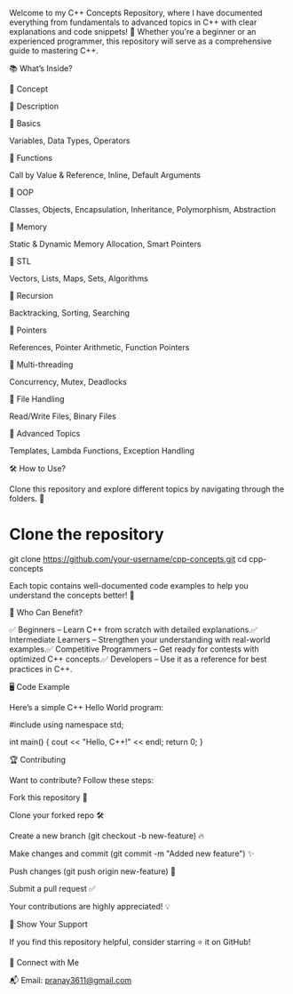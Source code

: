 Welcome to my C++ Concepts Repository, where I have documented everything from fundamentals to advanced topics in C++ with clear explanations and code snippets! 🎯 Whether you're a beginner or an experienced programmer, this repository will serve as a comprehensive guide to mastering C++.

📚 What’s Inside?

📌 Concept

📝 Description

🔹 Basics

Variables, Data Types, Operators

🔹 Functions

Call by Value & Reference, Inline, Default Arguments

🔹 OOP

Classes, Objects, Encapsulation, Inheritance, Polymorphism, Abstraction

🔹 Memory

Static & Dynamic Memory Allocation, Smart Pointers

🔹 STL

Vectors, Lists, Maps, Sets, Algorithms

🔹 Recursion

Backtracking, Sorting, Searching

🔹 Pointers

References, Pointer Arithmetic, Function Pointers

🔹 Multi-threading

Concurrency, Mutex, Deadlocks

🔹 File Handling

Read/Write Files, Binary Files

🔹 Advanced Topics

Templates, Lambda Functions, Exception Handling

🛠 How to Use?

Clone this repository and explore different topics by navigating through the folders. 📂

# Clone the repository
git clone https://github.com/your-username/cpp-concepts.git
cd cpp-concepts

Each topic contains well-documented code examples to help you understand the concepts better! 🚀

🎯 Who Can Benefit?

✅ Beginners – Learn C++ from scratch with detailed explanations.✅ Intermediate Learners – Strengthen your understanding with real-world examples.✅ Competitive Programmers – Get ready for contests with optimized C++ concepts.✅ Developers – Use it as a reference for best practices in C++.

🖥 Code Example

Here’s a simple C++ Hello World program:

#include <iostream>
using namespace std;

int main() {
    cout << "Hello, C++!" << endl;
    return 0;
}

🏆 Contributing

Want to contribute? Follow these steps:

Fork this repository 🍴

Clone your forked repo 🛠

Create a new branch (git checkout -b new-feature) 🔥

Make changes and commit (git commit -m "Added new feature") ✨

Push changes (git push origin new-feature) 🚀

Submit a pull request ✅

Your contributions are highly appreciated! 💡

🌟 Show Your Support

If you find this repository helpful, consider starring ⭐ it on GitHub!

 

🔗 Connect with Me

📬 Email: pranay3611@gmail.com
